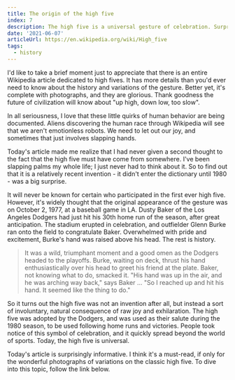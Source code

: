 ```yaml
---
title: The origin of the high five
index: 7
description: The high five is a universal gesture of celebration. Surprisingly, it hasn't been around for very long.
date: '2021-06-07'
articleUrl: https://en.wikipedia.org/wiki/High_five
tags:
  - history
---
```


I'd like to take a brief moment just to appreciate that there is an entire Wikipedia article dedicated to high fives. It has more details than you'd ever need to know about the history and variations of the gesture. Better yet, it's complete with photographs, and they are glorious. Thank goodness the future of civilization will know about "up high, down low, too slow". 

In all seriousness, I love that these little quirks of human behavior are being documented. Aliens discovering the human race through Wikipedia will see that we aren't emotionless robots. We need to let out our joy, and sometimes that just involves slapping hands. 

Today's article made me realize that I had never given a second thought to the fact that the high five must have come from somewhere. I've been slapping palms my whole life; I just never had to think about it. So to find out that it is a relatively recent invention - it didn't enter the dictionary until 1980 - was a big surprise.

It will never be known for certain who participated in the first ever high five. However, it's widely thought that the original appearance of the gesture was on October 2, 1977, at a baseball game in LA. Dusty Baker of the Los Angeles Dodgers had just hit his 30th home run of the season, after great anticipation. The stadium erupted in celebration, and outfielder Glenn Burke ran onto the field to congratulate Baker. Overwhelmed with pride and excitement, Burke's hand was raised above his head. The rest is history.

> It was a wild, triumphant moment and a good omen as the Dodgers headed to the playoffs. Burke, waiting on deck, thrust his hand enthusiastically over his head to greet his friend at the plate. Baker, not knowing what to do, smacked it. "His hand was up in the air, and he was arching way back," says Baker ... "So I reached up and hit his hand. It seemed like the thing to do."

So it turns out the high five was not an invention after all, but instead a sort of involuntary, natural consequence of raw joy and exhilaration. The high five was adopted by the Dodgers, and was used as their salute during the 1980 season, to be used following home runs and victories. People took notice of this symbol of celebration, and it quickly spread beyond the world of sports. Today, the high five is universal.

Today's article is surprisingly informative. I think it's a must-read, if only for the wonderful photographs of variations on the classic high five. To dive into this topic, follow the link below.